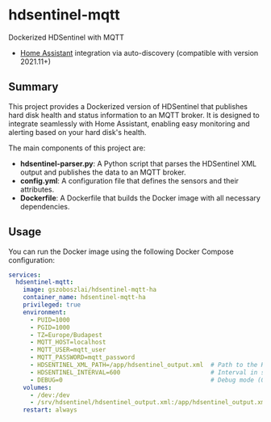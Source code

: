 # hdsentinel-mqtt

Dockerized HDSentinel with MQTT

- [Home Assistant](https://www.home-assistant.io/) integration via auto-discovery (compatible with version 2021.11+)

## Summary

This project provides a Dockerized version of HDSentinel that publishes hard disk health and status information to an MQTT broker. It is designed to integrate seamlessly with Home Assistant, enabling easy monitoring and alerting based on your hard disk's health.

The main components of this project are:
- **hdsentinel-parser.py**: A Python script that parses the HDSentinel XML output and publishes the data to an MQTT broker.
- **config.yml**: A configuration file that defines the sensors and their attributes.
- **Dockerfile**: A Dockerfile that builds the Docker image with all necessary dependencies.

## Usage

You can run the Docker image using the following Docker Compose configuration:

```yaml
services:
  hdsentinel-mqtt:
    image: gszoboszlai/hdsentinel-mqtt-ha
    container_name: hdsentinel-mqtt-ha
    privileged: true
    environment:
      - PUID=1000
      - PGID=1000
      - TZ=Europe/Budapest
      - MQTT_HOST=localhost
      - MQTT_USER=mqtt_user
      - MQTT_PASSWORD=mqtt_password
      - HDSENTINEL_XML_PATH=/app/hdsentinel_output.xml  # Path to the HDSentinel XML output file
      - HDSENTINEL_INTERVAL=600                         # Interval in seconds between HDSentinel checks
      - DEBUG=0                                         # Debug mode (0 = off, 1 = on)
    volumes:
      - /dev:/dev
      - /srv/hdsentinel/hdsentinel_output.xml:/app/hdsentinel_output.xml
    restart: always
